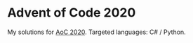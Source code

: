 Advent of Code 2020
===================

My solutions for [AoC 2020](https://adventofcode.com/2020).
Targeted languages: C# / Python.
